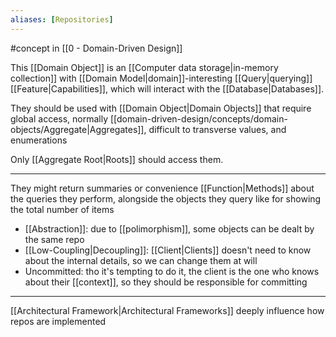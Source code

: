 ```yaml
---
aliases: [Repositories]
---
```


#concept in [[0 - Domain-Driven Design]]

This [[Domain Object]] is an [[Computer data storage|in-memory collection]] with [[Domain Model|domain]]-interesting [[Query|querying]] [[Feature|Capabilities]], which will interact with the [[Database|Databases]].

They should be used with [[Domain Object|Domain Objects]] that require global access, normally [[domain-driven-design/concepts/domain-objects/Aggregate|Aggregates]], difficult to transverse values, and enumerations

Only [[Aggregate Root|Roots]] should access them.

---

They might return summaries or convenience [[Function|Methods]] about the queries they perform, alongside the objects they query like for showing the total number of items

- [[Abstraction]]: due to [[polimorphism]], some objects can be dealt by the same repo
- [[Low-Coupling|Decoupling]]: [[Client|Clients]] doesn't need to know about the internal details, so we can change them at will
- Uncommitted: tho it's tempting to do it, the client is the one who knows about their [[context]], so they should be responsible for committing

---

[[Architectural Framework|Architectural Frameworks]] deeply influence how repos are implemented


